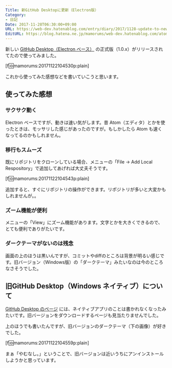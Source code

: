 ```yaml
---
Title: 新GitHub Desktopに更新（Electron版）
Category:
- 日記
Date: 2017-11-28T06:30:00+09:00
URL: https://web-dev.hatenablog.com/entry/diary/2017/1128-update-to-new-github-desktop
EditURL: https://blog.hatena.ne.jp/mamorums/web-dev.hatenablog.com/atom/entry/8599973812319994671
---
```


新しい [GitHub Desktop（Electron ベース）](https://desktop.github.com/) の正式版（1.0.x）がリリースされてたので使ってみました。

[f:id:mamorums:20171122104530p:plain]

これから使ってみた感想などを書いていこうと思います。


## 使ってみた感想
### サクサク動く
Electron ベースですが、動きは速い気がします。昔 Atom（エディタ）とかを使ったときは、モッサリした感じがあったのですが。もしかしたら Atom も速くなってるのかもしれません。

### 移行もスムーズ
既にリポジトリをクローンしている場合、メニューの「File -> Add Local Respository」で追加してあげれば大丈夫そうです。

[f:id:mamorums:20171122104543p:plain]

追加すると、すぐにリポジトリの操作ができます。リポジトリが多いと大変かもしれませんが。。

### ズーム機能が便利
メニューの「View」にズーム機能があります。文字とかを大きくできるので、とても便利でありがたいです。

### ダークテーマがないのは残念
画面の上のほうは黒いんですが、コミットやdiffのところは背景が明るい感じです。旧バージョン（Windows版）の「ダークテーマ」みたいなのは今のところなさそうでした。


## 旧GitHub Desktop（Windows ネイティブ）について
[GitHub Desktop のページ](https://desktop.github.com/) には、ネイティブアプリのことは書かれなくなったみたいです。旧バージョンをダウンロードするページも見当たりませんでした。

上のほうでも書いたんですが、旧バージョンのダークテーマ（下の画像）が好きでした。

[f:id:mamorums:20171122104559p:plain]

まぁ「やむなし。」ということで、旧バージョンは近いうちにアンインストールしようかと思っています。
